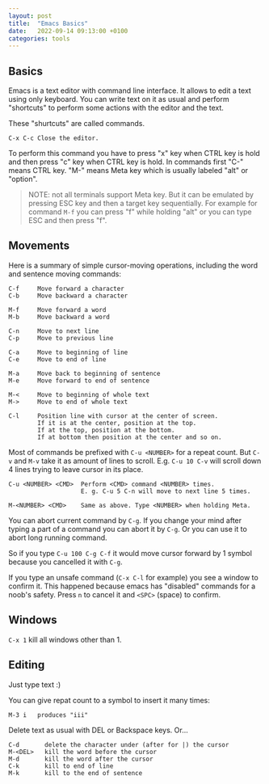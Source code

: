 ```yaml
---
layout: post
title:  "Emacs Basics"
date:   2022-09-14 09:13:00 +0100
categories: tools
---
```


## Basics

Emacs is a text editor with command line interface. It allows to edit a text
using only keyboard. You can write text on it as usual and perform "shortcuts"
to perform some actions with the editor and the text.

These "shurtcuts" are called commands.

```
C-x C-c Close the editor.
```
To perform this command you have to press "x" key when CTRL key is hold
and then press "c" key when CTRL key is hold.
In commands first "C-" means CTRL key.
"M-" means Meta key which is usually labeled "alt" or "option".

> NOTE: not all terminals support Meta key.
But it can be emulated by pressing ESC key and then a target key sequentially.
For example for command `M-f` you can press "f" while holding "alt" or you can
type ESC and then press "f".

## Movements

Here is a summary of simple cursor-moving operations,
including the word and sentence moving commands:

```
C-f     Move forward a character
C-b     Move backward a character

M-f     Move forward a word
M-b     Move backward a word

C-n     Move to next line
C-p     Move to previous line

C-a     Move to beginning of line
C-e     Move to end of line

M-a     Move back to beginning of sentence
M-e     Move forward to end of sentence

M-<     Move to beginning of whole text
M->     Move to end of whole text

C-l     Position line with cursor at the center of screen.
        If it is at the center, position at the top.
        If at the top, position at the bottom.
        If at bottom then position at the center and so on.
```

Most of commands be prefixed with `C-u <NUMBER>` for a repeat count.
But `C-v` and `M-v` take it as amount of lines to scroll. E.g. `C-u 10 C-v`
will scroll down 4 lines trying to leave cursor in its place.

```
C-u <NUMBER> <CMD>  Perform <CMD> command <NUMBER> times.
                    E. g. C-u 5 C-n will move to next line 5 times.

M-<NUMBER> <CMD>    Same as above. Type <NUMBER> when holding Meta.
```

You can abort current command by `C-g`. If you change your mind after typing
a part of a command you can abort it by `C-g`. Or you can use it to abort long
running command.

So if you type `C-u 100 C-g C-f` it would move cursor forward by 1 symbol
because you cancelled it with `C-g`.

If you type an unsafe command (`C-x C-l` for example) you see a window
to confirm it. This happened because emacs has "disabled" commands for a noob's
safety. Press `n` to cancel it and `<SPC>` (space) to confirm.

## Windows

`C-x 1` kill all windows other than 1.

## Editing

Just type text :)

You can give repat count to a symbol to insert it many times:

```
M-3 i   produces "iii"
```

Delete text as usual with DEL or Backspace keys. Or...
```
C-d       delete the character under (after for |) the cursor
M-<DEL>   kill the word before the cursor
M-d       kill the word after the cursor
C-k       kill to end of line
M-k       kill to the end of sentence
```
